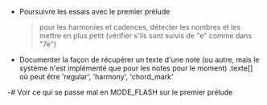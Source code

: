 * Poursuivre les essais avec le premier prélude
  > pour les harmonies et cadences, détecter les nombres et les
    mettre en plus petit (vérifier s'ils sont suivis de "e" comme dans "7e")

* Documenter la façon de récupérer un texte d'une note (ou autre, mais le système n'est implémenté que pour les notes pour le moment)
    <note>.texte[<cle>] où <cle> peut être 'regular', 'harmony', 'chord_mark'


-# Voir ce qui se passe mal en MODE_FLASH sur le premier prélude
    

